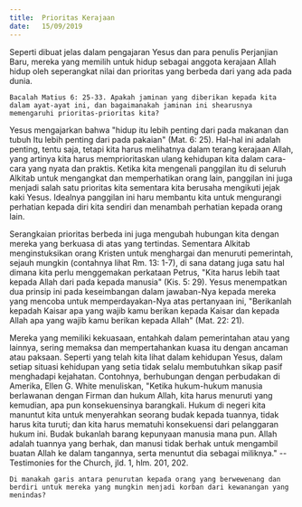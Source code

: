 ```yaml
---
title:  Prioritas Kerajaan
date:   15/09/2019
---
```


Seperti dibuat jelas dalam pengajaran Yesus dan para penulis Perjanjian Baru, mereka yang memilih untuk hidup sebagai anggota kerajaan Allah hidup oleh seperangkat nilai dan prioritas yang berbeda dari yang ada pada dunia.

`Bacalah Matius 6: 25-33. Apakah jaminan yang diberikan kepada kita dalam ayat-ayat ini, dan bagaimanakah jaminan ini shearusnya memengaruhi prioritas-prioritas kita?`

Yesus mengajarkan bahwa "hidup itu lebih penting dari pada makanan dan tubuh Itu lebih penting dari pada pakaian" (Mat. 6: 25). Hal-hal ini adalah penting, tentu saja, tetapi kita harus melihatnya dalam terang kerajaan Allah, yang artinya kita harus memprioritaskan ulang kehidupan kita dalam cara-cara yang nyata dan praktis. Ketika kita mengenali panggilan itu di seluruh Alkitab untuk mengangkat dan memperhatikan orang lain, panggilan ini juga menjadi salah satu prioritas kita sementara kita berusaha mengikuti jejak kaki Yesus. Idealnya panggilan ini haru membantu kita untuk mengurangi perhatian kepada diri kita sendiri dan menambah perhatian kepada orang lain.

Serangkaian prioritas berbeda ini juga mengubah hubungan kita dengan mereka yang berkuasa di atas yang tertindas. Sementara Alkitab menginstuksikan orang Kristen untuk menghargai dan menuruti pemerintah, sejauh mungkin (contahnya lihat Rm. 13: 1-7), di sana datang juga satu hal dimana kita perlu menggemakan perkataan Petrus, "Kita harus lebih taat kepada Allah dari pada kepada manusia" (Kis. 5: 29). Yesus menempatkan dua prinsip ini pada keseimbangan dalam jawaban-Nya kepada mereka yang mencoba untuk memperdayakan-Nya atas pertanyaan ini, "Berikanlah kepadah Kaisar apa yang wajib kamu berikan kepada Kaisar dan kepada Allah apa yang wajib kamu berikan kepada Allah" (Mat. 22: 21).

Mereka yang memiliki kekuasaan, entahkah dalam pemerintahan atau yang lainnya, sering memaksa dan mempertahankan kuasa itu dengan ancaman atau paksaan. Seperti yang telah kita lihat dalam kehidupan Yesus, dalam setiap situasi kehidupan yang setia tidak selalu membutuhkan sikap pasif menghadapi kejahatan. Contohnya, berhubungan dengan perbudakan di Amerika, Ellen G. White menuliskan, "Ketika hukum-hukum manusia berlawanan dengan Firman dan hukum Allah, kita harus menuruti yang kemudian, apa pun konsekuensinya barangkali.  Hukum di negeri kita manuntut kita untuk menyerahkan seorang budak kepada tuannya, tidak harus kita turuti; dan kita harus mematuhi konsekuensi dari pelanggaran hukum ini. Budak bukanlah barang kepunyaan manusia mana pun. Allah adalah tuannya yang berhak, dan manusi tidak berhak untuk mengambil buatan Allah ke dalam tangannya, serta menuntut dia sebagai miliknya." --Testimonies for the Church, jld. 1, hlm. 201, 202.

`Di manakah garis antara penurutan kepada orang yang berwewenang dan berdiri untuk mereka yang mungkin menjadi korban dari kewanangan yang menindas?`